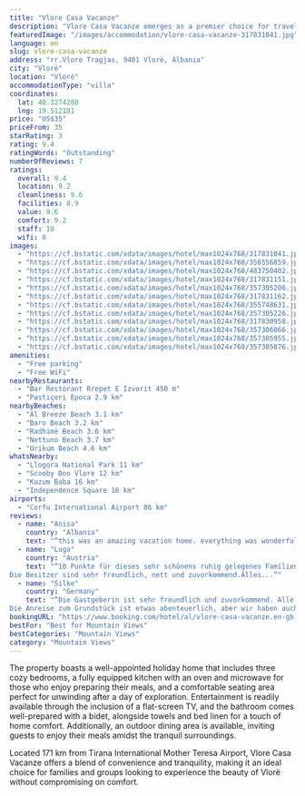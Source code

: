 ```yaml
---
title: "Vlore Casa Vacanze"
description: "Vlore Casa Vacanze emerges as a premier choice for travelers seeking a serene getaway in Vlorë, situated a mere 22 km from the iconic Kuzum Baba and Independence Square."
featuredImage: "/images/accommodation/vlore-casa-vacanze-317831041.jpg"
language: en
slug: vlore-casa-vacanze
address: "rr.Vlore Tragjas, 9401 Vlorë, Albania"
city: "Vlorë"
location: "Vlorë"
accommodationType: "villa"
coordinates:
  lat: 40.3274288
  lng: 19.512181
price: "US$35"
priceFrom: 35
starRating: 3
rating: 9.4
ratingWords: "Outstanding"
numberOfReviews: 7
ratings:
  overall: 9.4
  location: 9.2
  cleanliness: 9.6
  facilities: 8.9
  value: 9.6
  comfort: 9.2
  staff: 10
  wifi: 0
images:
  - "https://cf.bstatic.com/xdata/images/hotel/max1024x768/317831041.jpg?k=2067ec8427950abaf1dc86eb74db334169a0ec6e28ca9dc4d7e1caf43faa3831&o=&hp=1"
  - "https://cf.bstatic.com/xdata/images/hotel/max1024x768/356556859.jpg?k=c7ca07aa9019a36190b901fdd273f0f0f69b79199998a3758053bf43099f4e4b&o=&hp=1"
  - "https://cf.bstatic.com/xdata/images/hotel/max1024x768/483750402.jpg?k=ed31b6997b0d4301d45335ea79c43711f5f96a22f0e7563bb2acf6dd3ac3e70c&o=&hp=1"
  - "https://cf.bstatic.com/xdata/images/hotel/max1024x768/317831151.jpg?k=14a9a6bb595e880f31547f9017bca070efd64b1e7f43bec00a88c078bf664b65&o=&hp=1"
  - "https://cf.bstatic.com/xdata/images/hotel/max1024x768/357305206.jpg?k=081de11fc0d02264cdc40185af3c6abec251afcfdbf08840cb4473c019445286&o=&hp=1"
  - "https://cf.bstatic.com/xdata/images/hotel/max1024x768/317831162.jpg?k=71f57b7c86ab5a1ac39534c57aa9553da264d3242741fbb05abb653fe9a76e90&o=&hp=1"
  - "https://cf.bstatic.com/xdata/images/hotel/max1024x768/355748631.jpg?k=88faf0ec49ac14f51dccdc0a6c519d3c1f32aafe01d64f91c34e454528f389bc&o=&hp=1"
  - "https://cf.bstatic.com/xdata/images/hotel/max1024x768/357305226.jpg?k=d4e56e2d29e65a75aede4dfdb7a4a2760618403dc4d24de997f8e735cbf79faa&o=&hp=1"
  - "https://cf.bstatic.com/xdata/images/hotel/max1024x768/317830958.jpg?k=125d036088fc0a8051d7d5a6862009c32579aea9cccb0bca4858bf41e7d76427&o=&hp=1"
  - "https://cf.bstatic.com/xdata/images/hotel/max1024x768/357306066.jpg?k=18b699aadc1d4d7c05e63fe0e404c1b4c79c40d34a1741654d7e91b221bf7556&o=&hp=1"
  - "https://cf.bstatic.com/xdata/images/hotel/max1024x768/357305955.jpg?k=cfd2f088a5db7768a3e4d8d4420f80b4979bae98ab8b11261524661cc625cd23&o=&hp=1"
  - "https://cf.bstatic.com/xdata/images/hotel/max1024x768/357305876.jpg?k=09967f794eecb81869b4d20101a99fa224a4e2b956cb9660c5b3cc6bd4ac6b42&o=&hp=1"
amenities:
  - "Free parking"
  - "Free WiFi"
nearbyRestaurants:
  - "Bar Restorant Rrepet E Izvorit 450 m"
  - "Pastiçeri Epoca 2.9 km"
nearbyBeaches:
  - "Al Breeze Beach 3.1 km"
  - "Baro Beach 3.2 km"
  - "Radhimë Beach 3.6 km"
  - "Nettuno Beach 3.7 km"
  - "Orikum Beach 4.6 km"
whatsNearby:
  - "Llogora National Park 11 km"
  - "Scooby Doo Vlore 12 km"
  - "Kuzum Baba 16 km"
  - "Independence Square 16 km"
airports:
  - "Corfu International Airport 86 km"
reviews:
  - name: "Anisa"
    country: "Albania"
    text: "“this was an amazing vacation home. everything was wonderful there. the view, the calmness, the nature was so relaxing. I would go back there without hesitation and I recommend it to everyone”"
  - name: "Luga"
    country: "Austria"
    text: "“10 Punkte für dieses sehr schönens ruhig gelegenes Familienhaus. Das Haus und Garten sind gepflegt und perfekt für Familien. Das Meer ist in kürze ca 5 min mit dem Auto zu erreichen.
Die Besitzer sind sehr freundlich, nett und zuvorkommend.Alles...”"
  - name: "Silke"
    country: "Germany"
    text: "“Die Gastgeberin ist sehr freundlich und zuvorkommend. Alle Anliegen wurden schnell und unkompliziert geklärt.
Die Anreise zum Grundstück ist etwas abenteuerlich, aber wir haben auch konkret nach einer Unterkunft abseits gesucht. Das Grundstück...”"
bookingURL: "https://www.booking.com/hotel/al/vlore-casa-vacanze.en-gb.html?aid=8035640"
bestFor: "Best for Mountain Views"
bestCategories: "Mountain Views"
category: "Mountain Views"
---
```


The property boasts a well-appointed holiday home that includes three cozy bedrooms, a fully equipped kitchen with an oven and microwave for those who enjoy preparing their meals, and a comfortable seating area perfect for unwinding after a day of exploration. Entertainment is readily available through the inclusion of a flat-screen TV, and the bathroom comes well-prepared with a bidet, alongside towels and bed linen for a touch of home comfort. Additionally, an outdoor dining area is available, inviting guests to enjoy their meals amidst the tranquil surroundings.

Located 171 km from Tirana International Mother Teresa Airport, Vlore Casa Vacanze offers a blend of convenience and tranquility, making it an ideal choice for families and groups looking to experience the beauty of Vlorë without compromising on comfort.